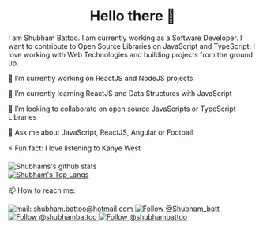 <h1 align="center">
  Hello there 👋
</h1>

I am Shubham Battoo. I am currently working as a Software Developer. I want to contribute to Open Source Libraries on JavaScript and TypeScript. I love working with Web Technologies and building projects from the ground up.

🔭 I’m currently working on ReactJS and NodeJS projects

🌱 I’m currently learning ReactJS and Data Structures with JavaScript

👯 I’m looking to collaborate on open source JavaScripts or TypeScript Libraries

💬 Ask me about JavaScript, ReactJS, Angular or Football 

⚡ Fun fact: I love listening to Kanye West

![Shubhams's github stats](https://github-readme-stats.vercel.app/api?username=shubhambattoo&hide=["contribs","issues"]&show_icons=true&theme=synthwave) <br />
[![Shubham's Top Langs](https://github-readme-stats.vercel.app/api/top-langs/?username=shubhambattoo&layout=compact&theme=synthwave)](https://github.com/shubhambattoo/)

📫 How to reach me:
<p align="left">
  <a href="mailto:shubham.battoo@hotmail.com">
    <img src="https://img.shields.io/badge/--email?label=E-mail&logo=microsoft-outlook&style=social" alt="mail: shubham.battoo@hotmail.com" />
  </a>
  <a href="https://twitter.com/Shubham_batt">
    <img src="https://img.shields.io/twitter/follow/Shubham_batt?label=follow&style=social" alt="Follow @Shubham_batt" />
  </a>
  <a href="https://www.linkedin.com/in/shubhambattoo/">
    <img src="https://img.shields.io/badge/-Shubham Battoo-blue?style=flat-square&logo=Linkedin&logoColor=white&link=https://www.linkedin.com/in/shubhambattoo/" alt="Follow @shubhambattoo" />
  </a>
  <a href="https://www.github.com/shubhambattoo/">
    <img src="https://img.shields.io/github/followers/shubhambattoo?label=follow&style=social" alt="Follow @shubhambattoo" />
  </a>
</p>

<!--
**shubhambattoo/shubhambattoo** is a ✨ _special_ ✨ repository because its `README.md` (this file) appears on your GitHub profile.

Here are some ideas to get you started:

- 🔭 I’m currently working on ...
- 🌱 I’m currently learning ...
- 👯 I’m looking to collaborate on ...
- 🤔 I’m looking for help with ...
- 💬 Ask me about ...
- 📫 How to reach me: ...
- 😄 Pronouns: ...
- ⚡ Fun fact: ...
-->
